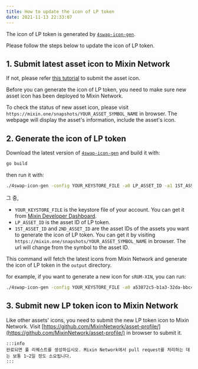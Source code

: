 ```yaml
---
title: How to update the icon of LP token
date: 2021-11-13 22:33:07
---
```


The icon of LP token is generated by [`4swap-icon-gen`](https://github.com/fox-one/4swap-icon-gen).

Please follow the steps below to update the icon of LP token.

## 1. Submit latest asset icon to Mixin Network

If not, please refer [this tutorial](../tutorials/listing) to submit the asset icon.

Before you can generate the icon of LP token, you need to make sure new asset icon has been deployed to Mixin Network.

To check the status of new asset icon, please visit `https://mixin.one/snapshots/YOUR_ASSET_SYMBOL_NAME` in browser. The webpage will display the asset's information, include the asset's icon.

## 2. Generate the icon of LP token

Download the latest version of  [`4swap-icon-gen`](https://github.com/fox-one/4swap-icon-gen) and build it with:

```bash
go build
```

then run it with:

```bash
./4swap-icon-gen -config YOUR_KEYSTORE_FILE -a0 LP_ASSET_ID -a1 1ST_ASSET_ID -a2 2ND_ASSET_ID
```

그 중,

- `YOUR_KEYSTORE_FILE` is the keystore file of your account. You can get it from [Mixin Developer Dashboard](https://developers.mixin.one/dashboard).
- `LP_ASSET_ID` is the asset ID of LP token.
- `1ST_ASSET_ID` and `2ND_ASSET_ID` are the asset IDs of the assets you want to generate the icon of LP token. You can get it by visiting `https://mixin.one/snapshots/YOUR_ASSET_SYMBOL_NAME` in browser. The url will change from the symbol to the asset ID.

This command will fetch the latest icons from Mixin Network and generate the icon of LP token in the `output` directory.

for example, if you want to generate a new icon for `sRUM-XIN`, you can run:

```bash
./4swap-icon-gen -config YOUR_KEYSTORE_FILE -a0 a53872c5-b1a3-32da-bbc4-230a7ced69cb -a1 4f2ec12c-22f4-3a9e-b757-c84b6415ea8f -a2 c94ac88f-4671-3976-b60a-09064f1811e8
```

## 3. Submit new LP token icon to Mixin Network

Like other assets' icons, you need to submit the new LP token icon to Mixin Network. Visit [https://github.com/MixinNetwork/asset-profile/](https://github.com/MixinNetwork/asset-profile/) in browser to submit it.

````mdx-code-block
:::info
완료되면 풀 리퀘스트를 생성하십시오. Mixin Network에서 pull request를 처리하는 데는 보통 1~2일 정도 소요됩니다.
:::
````
